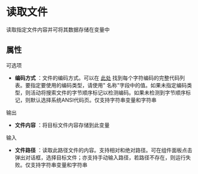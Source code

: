 # 读取文件

读取指定文件内容并可将其数据存储在变量中

## 属性

可选项
- **编码方式** ：文件的编码方式。可以在 [此处](../../Appendix/Encoding.md?_v=Community) 找到每个字符编码的完整代码列表。要指定要使用的编码类型，请使用&quot; 名称&quot;字段中的值。如果未指定编码类型，则活动将搜索文件的字节顺序标记以检测编码。如果未检测到字节顺序标记，则默认选择系统ANSI代码页。仅支持字符串变量和字符串

输出

- **文件内容** ：将目标文件内容存储到此变量

输入

- **文件路径** ：读取此路径文件的内容。支持相对和绝对路径。可在组件面板点击弹出对话框，选择目标文件；亦支持手动输入路径，若路径不存在，则运行失败。仅支持字符串变量和字符串



